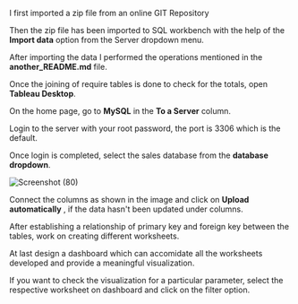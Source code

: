 I first imported a zip file from an online GIT Repository

Then the zip file has been imported to SQL workbench with the help of the **Import data** option from the Server dropdown menu.

After importing the data I performed the operations mentioned in the **another_README.md** file.

Once the joining of require tables is done to check for the totals, open **Tableau Desktop**.

On the home page, go to **MySQL** in the **To a Server** column.

Login to the server with your root password, the port is 3306 which is the default.

Once login is completed, select the sales database from the **database dropdown**.

![Screenshot (80)](https://github.com/RG2115/retail_sales_insights/assets/89479277/669bae00-b752-4dd4-b68e-a0fc592798d6)

Connect the columns as shown in the image and click on **Upload automatically** , if the data hasn't been updated under columns.

After establishing a relationship of primary key and foreign key between the tables, work on creating different worksheets.

At last design a dashboard which can accomidate all the worksheets developed and provide a meaningful visualization.

If you want to check the visualization for a particular parameter, select the respective worksheet on dashboard and click on the filter option.
